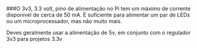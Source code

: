 ###O 3v3, 3.3 volt, pino de alimentação no Pi tem um máximo de corrente disponível de cerca de 50 mA. É suficiente para alimentar um par de LEDs ou um microprocessador, mas não muito mais.

Deves geralmente usar a alimentação de 5v, em conjunto com o regulador 3v3 para projetos 3.3v